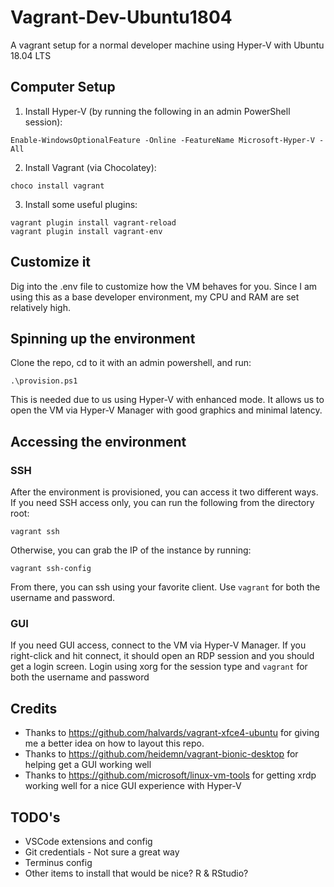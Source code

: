 # Vagrant-Dev-Ubuntu1804

A vagrant setup for a normal developer machine using Hyper-V with Ubuntu 18.04 LTS

## Computer Setup

1. Install Hyper-V (by running the following in an admin PowerShell session):
```
Enable-WindowsOptionalFeature -Online -FeatureName Microsoft-Hyper-V -All
```

2. Install Vagrant (via Chocolatey):
```
choco install vagrant
```

3. Install some useful plugins:
```
vagrant plugin install vagrant-reload
vagrant plugin install vagrant-env
```

## Customize it

Dig into the .env file to customize how the VM behaves for you. Since I am using this as a base developer environment, my CPU and RAM are set relatively high.

## Spinning up the environment

Clone the repo, cd to it with an admin powershell, and run:
```
.\provision.ps1
```

This is needed due to us using Hyper-V with enhanced mode. It allows us to open the VM via Hyper-V Manager with good graphics and minimal latency.

## Accessing the environment

### SSH

After the environment is provisioned, you can access it two different ways. If you need SSH access only, you can run the following from the directory root:
```
vagrant ssh
```

Otherwise, you can grab the IP of the instance by running:
```
vagrant ssh-config
```

From there, you can ssh using your favorite client. Use `vagrant` for both the username and password.

### GUI

If you need GUI access, connect to the VM via Hyper-V Manager. If you right-click and hit connect, it should open an RDP session and you should get a login screen. Login using xorg for the session type and `vagrant` for both the username and password

## Credits

- Thanks to https://github.com/halvards/vagrant-xfce4-ubuntu for giving me a better idea on how to layout this repo.
- Thanks to https://github.com/heidemn/vagrant-bionic-desktop for helping get a GUI working well
- Thanks to https://github.com/microsoft/linux-vm-tools for getting xrdp working well for a nice GUI experience with Hyper-V

## TODO's

- VSCode extensions and config
- Git credentials - Not sure a great way
- Terminus config
- Other items to install that would be nice? R & RStudio?
